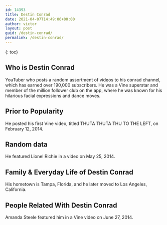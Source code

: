 ```yaml
---
id: 14393
title: Destin Conrad
date: 2021-04-07T14:49:06+00:00
author: victor
layout: post
guid: /destin-conrad/
permalink: /destin-conrad/
---
```



{: toc}


## Who is Destin Conrad



YouTuber who posts a random assortment of videos to his conrad channel, which has earned over 190,000 subscribers. He was a Vine superstar and member of the million follower club on the app, where he was known for his hilarious facial expressions and dance moves.

                
                
                
## Prior to Popularity



He posted his first Vine video, titled THUTA THUTA THU TO THE LEFT, on February 12, 2014.

                
                
                
## Random data



He featured Lionel Richie in a video on May 25, 2014.

                
                
                
## Family & Everyday Life of Destin Conrad



His hometown is Tampa, Florida, and he later moved to Los Angeles, California.

                
                
                
## People Related With Destin Conrad



Amanda Steele featured him in a Vine video on June 27, 2014.

                
              
            
          
          
          